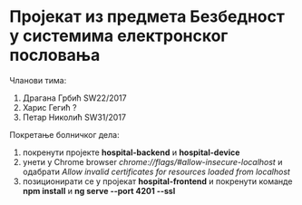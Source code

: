 # Пројекат из предмета Безбедност у системима електронског пословања

Чланови тима:
1. Драгана Грбић SW22/2017
2. Харис Гегић ?
3. Петар Николић SW31/2017

Покретање болничког дела:
1. покренути пројекте **hospital-backend** и **hospital-device**
2. унети у Chrome browser *chrome://flags/#allow-insecure-localhost* и одабрати *Allow invalid certificates for resources loaded from localhost*
3. позиционирати се у пројекат **hospital-frontend** и покренути команде **npm install** и **ng serve --port 4201 --ssl**

